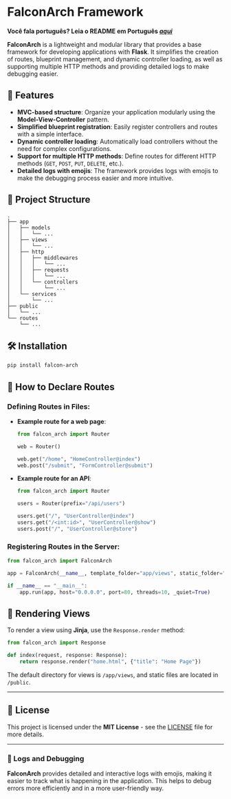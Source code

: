# FalconArch Framework

**Você fala português? Leia o README em Português _[aqui](https://github.com/celiovmjr/falcon-arch/blob/main/README.md)_**

**FalconArch** is a lightweight and modular library that provides a base framework for developing applications with **Flask**. It simplifies the creation of routes, blueprint management, and dynamic controller loading, as well as supporting multiple HTTP methods and providing detailed logs to make debugging easier.

## 🚀 Features

- **MVC-based structure**: Organize your application modularly using the **Model-View-Controller** pattern.
- **Simplified blueprint registration**: Easily register controllers and routes with a simple interface.
- **Dynamic controller loading**: Automatically load controllers without the need for complex configurations.
- **Support for multiple HTTP methods**: Define routes for different HTTP methods (`GET`, `POST`, `PUT`, `DELETE`, etc.).
- **Detailed logs with emojis**: The framework provides logs with emojis to make the debugging process easier and more intuitive.

## 📂 Project Structure

```
.
├── app
│   ├── models
│   │   └── ...
│   ├── views
│   │   └── ...
│   ├── http
│   │   ├── middlewares
│   │   │   └── ...
│   │   ├── requests
│   │   │   └── ...
│   │   └── controllers
│   │       └── ...
│   └── services
│       └── ...
├── public
│   └── ...
└── routes
    └── ...
```

## 🛠 Installation

```bash
pip install falcon-arch
```

## 🎨 How to Declare Routes

### **Defining Routes in Files**:

- **Example route for a web page**:

   ```python
   from falcon_arch import Router

   web = Router()

   web.get("/home", "HomeController@index")
   web.post("/submit", "FormController@submit")
   ```

- **Example route for an API**:

   ```python
   from falcon_arch import Router

   users = Router(prefix="/api/users")

   users.get("/", "UserController@index")
   users.get("/<int:id>", "UserController@show")
   users.post("/", "UserController@store")
   ```

### **Registering Routes in the Server**:

```python
from falcon_arch import FalconArch

app = FalconArch(__name__, template_folder="app/views", static_folder="public")

if __name__ == "__main__":
    app.run(app, host="0.0.0.0", port=80, threads=10, _quiet=True)
```

## 📜 Rendering Views

To render a view using **Jinja**, use the `Response.render` method:

```python
from falcon_arch import Response

def index(request, response: Response):
    return response.render("home.html", {"title": "Home Page"})
```

The default directory for views is `/app/views`, and static files are located in `/public`.

---

## 📜 License

This project is licensed under the **MIT License** - see the [LICENSE](LICENSE) file for more details.

---

### 🔧 Logs and Debugging

**FalconArch** provides detailed and interactive logs with emojis, making it easier to track what is happening in the application. This helps to debug errors more efficiently and in a more user-friendly way.